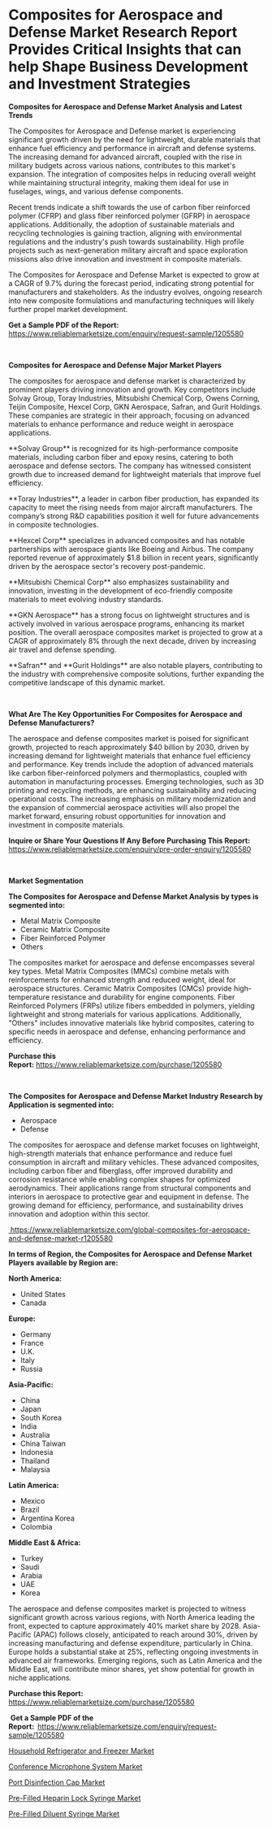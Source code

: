 <p><h1>Composites for Aerospace and Defense Market Research Report Provides Critical Insights that can help Shape Business Development and Investment Strategies</h1></p><p><strong>Composites for Aerospace and Defense Market Analysis and Latest Trends</strong></p>
<p><p>The Composites for Aerospace and Defense market is experiencing significant growth driven by the need for lightweight, durable materials that enhance fuel efficiency and performance in aircraft and defense systems. The increasing demand for advanced aircraft, coupled with the rise in military budgets across various nations, contributes to this market's expansion. The integration of composites helps in reducing overall weight while maintaining structural integrity, making them ideal for use in fuselages, wings, and various defense components.</p><p>Recent trends indicate a shift towards the use of carbon fiber reinforced polymer (CFRP) and glass fiber reinforced polymer (GFRP) in aerospace applications. Additionally, the adoption of sustainable materials and recycling technologies is gaining traction, aligning with environmental regulations and the industry's push towards sustainability. High profile projects such as next-generation military aircraft and space exploration missions also drive innovation and investment in composite materials.</p><p>The Composites for Aerospace and Defense Market is expected to grow at a CAGR of 9.7% during the forecast period, indicating strong potential for manufacturers and stakeholders. As the industry evolves, ongoing research into new composite formulations and manufacturing techniques will likely further propel market development.</p></p>
<p><strong>Get a Sample PDF of the Report:&nbsp;</strong> <a href="https://www.reliablemarketsize.com/enquiry/request-sample/1205580?utm_campaign=1133&utm_medium=2&utm_source=Github&utm_content=ia&utm_term=16102024&utm_id=composites-for-aerospace-and-defense">https://www.reliablemarketsize.com/enquiry/request-sample/1205580</a></p>
<p>&nbsp;</p>
<p><strong>Composites for Aerospace and Defense Major Market Players</strong></p>
<p><p>The composites for aerospace and defense market is characterized by prominent players driving innovation and growth. Key competitors include Solvay Group, Toray Industries, Mitsubishi Chemical Corp, Owens Corning, Teijin Composite, Hexcel Corp, GKN Aerospace, Safran, and Gurit Holdings. These companies are strategic in their approach, focusing on advanced materials to enhance performance and reduce weight in aerospace applications.</p><p>**Solvay Group** is recognized for its high-performance composite materials, including carbon fiber and epoxy resins, catering to both aerospace and defense sectors. The company has witnessed consistent growth due to increased demand for lightweight materials that improve fuel efficiency. </p><p>**Toray Industries**, a leader in carbon fiber production, has expanded its capacity to meet the rising needs from major aircraft manufacturers. The company’s strong R&D capabilities position it well for future advancements in composite technologies.</p><p>**Hexcel Corp** specializes in advanced composites and has notable partnerships with aerospace giants like Boeing and Airbus. The company reported revenue of approximately $1.8 billion in recent years, significantly driven by the aerospace sector's recovery post-pandemic.</p><p>**Mitsubishi Chemical Corp** also emphasizes sustainability and innovation, investing in the development of eco-friendly composite materials to meet evolving industry standards.</p><p>**GKN Aerospace** has a strong focus on lightweight structures and is actively involved in various aerospace programs, enhancing its market position. The overall aerospace composites market is projected to grow at a CAGR of approximately 8% through the next decade, driven by increasing air travel and defense spending.</p><p>**Safran** and **Gurit Holdings** are also notable players, contributing to the industry with comprehensive composite solutions, further expanding the competitive landscape of this dynamic market.</p></p>
<p>&nbsp;</p>
<p><strong>What Are The Key Opportunities For Composites for Aerospace and Defense Manufacturers?</strong></p>
<p><p>The aerospace and defense composites market is poised for significant growth, projected to reach approximately $40 billion by 2030, driven by increasing demand for lightweight materials that enhance fuel efficiency and performance. Key trends include the adoption of advanced materials like carbon fiber-reinforced polymers and thermoplastics, coupled with automation in manufacturing processes. Emerging technologies, such as 3D printing and recycling methods, are enhancing sustainability and reducing operational costs. The increasing emphasis on military modernization and the expansion of commercial aerospace activities will also propel the market forward, ensuring robust opportunities for innovation and investment in composite materials.</p></p>
<p><strong>Inquire or Share Your Questions If Any Before Purchasing This Report:</strong> <a href="https://www.reliablemarketsize.com/enquiry/pre-order-enquiry/1205580?utm_campaign=1133&utm_medium=2&utm_source=Github&utm_content=ia&utm_term=16102024&utm_id=composites-for-aerospace-and-defense">https://www.reliablemarketsize.com/enquiry/pre-order-enquiry/1205580</a></p>
<p>&nbsp;</p>
<p><strong>Market Segmentation</strong></p>
<p><strong>The Composites for Aerospace and Defense Market Analysis by types is segmented into:</strong></p>
<p><ul><li>Metal Matrix Composite</li><li>Ceramic Matrix Composite</li><li>Fiber Reinforced Polymer</li><li>Others</li></ul></p>
<p><p>The composites market for aerospace and defense encompasses several key types. Metal Matrix Composites (MMCs) combine metals with reinforcements for enhanced strength and reduced weight, ideal for aerospace structures. Ceramic Matrix Composites (CMCs) provide high-temperature resistance and durability for engine components. Fiber Reinforced Polymers (FRPs) utilize fibers embedded in polymers, yielding lightweight and strong materials for various applications. Additionally, "Others" includes innovative materials like hybrid composites, catering to specific needs in aerospace and defense, enhancing performance and efficiency.</p></p>
<p><strong>Purchase this Report:&nbsp;</strong><a href="https://www.reliablemarketsize.com/purchase/1205580?utm_campaign=1133&utm_medium=2&utm_source=Github&utm_content=ia&utm_term=16102024&utm_id=composites-for-aerospace-and-defense">https://www.reliablemarketsize.com/purchase/1205580</a></p>
<p>&nbsp;</p>
<p><strong>The Composites for Aerospace and Defense Market Industry Research by Application is segmented into:</strong></p>
<p><ul><li>Aerospace</li><li>Defense</li></ul></p>
<p><p>The composites for aerospace and defense market focuses on lightweight, high-strength materials that enhance performance and reduce fuel consumption in aircraft and military vehicles. These advanced composites, including carbon fiber and fiberglass, offer improved durability and corrosion resistance while enabling complex shapes for optimized aerodynamics. Their applications range from structural components and interiors in aerospace to protective gear and equipment in defense. The growing demand for efficiency, performance, and sustainability drives innovation and adoption within this sector.</p></p>
<p><a href="https://www.reliablemarketsize.com/global-composites-for-aerospace-and-defense-market-r1205580?utm_campaign=1133&utm_medium=2&utm_source=Github&utm_content=ia&utm_term=16102024&utm_id=composites-for-aerospace-and-defense">&nbsp;https://www.reliablemarketsize.com/global-composites-for-aerospace-and-defense-market-r1205580</a></p>
<p><strong>In terms of Region, the Composites for Aerospace and Defense Market Players available by Region are:</strong></p>
<p>
    <p> <strong> North America: </strong>
        <ul>
            <li>United States</li>
            <li>Canada</li>
        </ul>
        </p> 
    <p> <strong> Europe: </strong>
        <ul>
            <li>Germany</li>
            <li>France</li>
            <li>U.K.</li>
            <li>Italy</li>
            <li>Russia</li>
        </ul>
        </p> 
    <p> <strong> Asia-Pacific: </strong>
        <ul>
            <li>China</li>
            <li>Japan</li>
            <li>South Korea</li>
            <li>India</li>
            <li>Australia</li>
            <li>China Taiwan</li>
            <li>Indonesia</li>
            <li>Thailand</li>
            <li>Malaysia</li>
        </ul>
        </p> 
    <p> <strong> Latin America: </strong>
        <ul>
            <li>Mexico</li>
            <li>Brazil</li>
            <li>Argentina Korea</li>
            <li>Colombia</li>
        </ul>
        </p> 
    <p> <strong> Middle East & Africa: </strong>
        <ul>
            <li>Turkey</li>
            <li>Saudi</li>
            <li>Arabia</li>
            <li>UAE</li>
            <li>Korea</li>
        </ul>
    </p>
    </p>
<p><p>The aerospace and defense composites market is projected to witness significant growth across various regions, with North America leading the front, expected to capture approximately 40% market share by 2028. Asia-Pacific (APAC) follows closely, anticipated to reach around 30%, driven by increasing manufacturing and defense expenditure, particularly in China. Europe holds a substantial stake at 25%, reflecting ongoing investments in advanced air frameworks. Emerging regions, such as Latin America and the Middle East, will contribute minor shares, yet show potential for growth in niche applications.</p></p>
<p><strong>Purchase this Report: </strong><a href="https://www.reliablemarketsize.com/purchase/1205580?utm_campaign=1133&utm_medium=2&utm_source=Github&utm_content=ia&utm_term=16102024&utm_id=composites-for-aerospace-and-defense">https://www.reliablemarketsize.com/purchase/1205580</a></p>
<p>&nbsp;<strong>Get a Sample PDF of the Report:&nbsp;&nbsp;</strong><a href="https://www.reliablemarketsize.com/enquiry/request-sample/1205580?utm_campaign=1133&utm_medium=2&utm_source=Github&utm_content=ia&utm_term=16102024&utm_id=composites-for-aerospace-and-defense">https://www.reliablemarketsize.com/enquiry/request-sample/1205580</a></p>
<p><strong></strong></p>
<p><p><a href="https://github.com/herbtbgfennig/Market-Research-Report-List-1/blob/main/household-refrigerator-and-freezer-market.md?utm_campaign=1133&utm_medium=2&utm_source=Github&utm_content=ia&utm_term=16102024&utm_id=composites-for-aerospace-and-defense">Household Refrigerator and Freezer Market</a></p><p><a href="https://github.com/ardeliap6te/Market-Research-Report-List-1/blob/main/conference-microphone-system-market.md?utm_campaign=1133&utm_medium=2&utm_source=Github&utm_content=ia&utm_term=16102024&utm_id=composites-for-aerospace-and-defense">Conference Microphone System Market</a></p><p><a href="https://www.linkedin.com/pulse/decoding-port-disinfection-cap-market-signals-growth-algorithms-ul07e?trk=public_post_embed_feed-article-content&utm_campaign=1133&utm_medium=2&utm_source=Github&utm_content=ia&utm_term=16102024&utm_id=composites-for-aerospace-and-defense">Port Disinfection Cap Market</a></p><p><a href="https://www.linkedin.com/pulse/pre-filled-heparin-lock-syringe-revenue-growth-report-fxoze?trk=public_post_embed_feed-article-content&utm_campaign=1133&utm_medium=2&utm_source=Github&utm_content=ia&utm_term=16102024&utm_id=composites-for-aerospace-and-defense">Pre-Filled Heparin Lock Syringe Market</a></p><p><a href="https://www.linkedin.com/pulse/booming-pre-filled-diluent-syringe-market-sector-analysis-bosde?trk=public_post_embed_feed-article-content&utm_campaign=1133&utm_medium=2&utm_source=Github&utm_content=ia&utm_term=16102024&utm_id=composites-for-aerospace-and-defense">Pre-Filled Diluent Syringe Market</a></p></p>